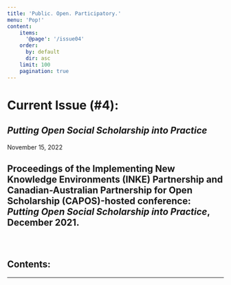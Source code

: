 ```yaml
---
title: 'Public. Open. Participatory.'
menu: 'Pop!'
content:
    items:
      '@page': '/issue04'
    order:
      by: default
      dir: asc
    limit: 100
    pagination: true
---
```



# Current Issue (#4):

## *Putting Open Social Scholarship into Practice*

November 15, 2022

## Proceedings of the Implementing New Knowledge Environments (INKE) Partnership and Canadian-Australian Partnership for Open Scholarship (CAPOS)-hosted conference: *Putting Open Social Scholarship into Practice*, December 2021.


### &nbsp;

<h2>Contents:</h2>

----




